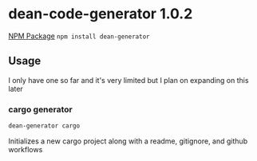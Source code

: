 # dean-code-generator 1.0.2

[NPM Package](https://www.npmjs.com/package/dean-generator)
`npm install dean-generator`

## Usage
I only have one so far and it's very limited but I plan on expanding on this later

### cargo generator

```sh
dean-generator cargo
```

Initializes a new cargo project along with a readme, gitignore, and github workflows